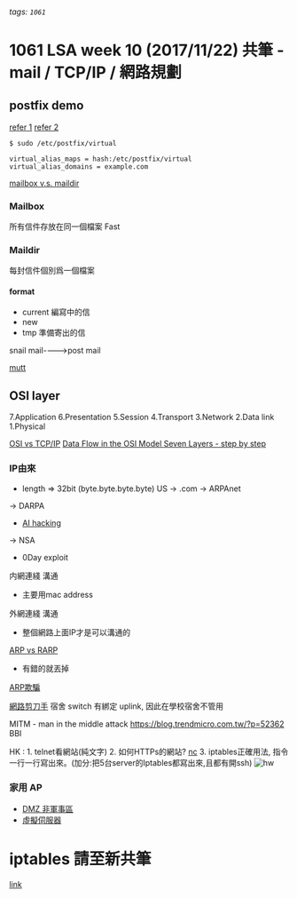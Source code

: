 ###### tags: `1061`

# 1061 LSA week 10 (2017/11/22) 共筆 - mail / TCP/IP / 網路規劃

## postfix demo
[refer 1](http://www.linuxmail.info/mbox-maildir-mail-storage-formats/)
[refer 2](https://www.digitalocean.com/community/tutorials/how-to-install-and-configure-postfix-on-ubuntu-16-04)

`$ sudo /etc/postfix/virtual`
```
virtual_alias_maps = hash:/etc/postfix/virtual
virtual_alias_domains = example.com
```
[mailbox v.s. maildir](http://www.coctec.com/docs/service/show-post-30617.html)

### Mailbox
所有信件存放在同一個檔案
Fast
### Maildir
每封信件個別爲一個檔案

#### format
- current 編寫中的信
- new 
- tmp 準備寄出的信

snail mail---->post mail

[mutt](http://www.mutt.org/)

## OSI layer
7.Application
6.Presentation
5.Session
4.Transport
3.Network
2.Data link
1.Physical 

[OSI vs TCP/IP](http://www.electronicdesign.com/what-s-difference-between/what-s-difference-between-osi-seven-layer-network-model-and-tcpip)
[Data Flow in the OSI Model ](https://technet.microsoft.com/en-us/library/cc977591.aspx)
[Seven Layers - step by step](http://blog.boson.com/bid/102793/The-Seven-Layers-of-Networking-Part-II)


### IP由來
+ length => 32bit (byte.byte.byte.byte)
US -> .com
-> ARPAnet

-> DARPA
- [AI hacking ](https://thenextweb.com/insider/2016/08/04/watch-ai-hack-darpa-cyber/)

-> NSA
- 0Day exploit

内網連綫 溝通
- 主要用mac address

外網連綫 溝通
- 整個網路上面IP才是可以溝通的

[ARP vs RARP](http://techdifferences.com/difference-between-arp-and-rarp.html)
- 有錯的就丟掉


[ARP欺騙](https://zh.wikipedia.org/wiki/ARP%E6%AC%BA%E9%A8%99)

[網路剪刀手](https://steachs.com/archives/902) 宿舍 switch 有綁定 uplink, 因此在學校宿舍不管用



MITM - man in the middle attack 
https://blog.trendmicro.com.tw/?p=52362
BBI


HK : 1. telnet看網站(純文字)
     2. 如何HTTPs的網站? [nc](https://blog.gtwang.org/linux/linux-utility-netcat-examples/)
     3. iptables正確用法, 指令一行一行寫出來。(加分:把5台server的Iptables都寫出來,且都有開ssh)
![hw](https://imgur.com/bQoWNKI.png)
        

### 家用 AP
- [DMZ 非軍事區](https://blog.gtwang.org/linux/linux-utility-netcat-examples/)
- [虛擬伺服器](http://www.sapido.com.tw/CH/learning/virtual_server.htm)


# iptables 請至新共筆
[link](https://hackmd.io/c/By4H6JLNW/%2FCwTmFMAYBMEMEYC04BsAONjgCMBmBmREAY0k3AHYQKVZwAmY3FEIA%3D%3D%3D)
